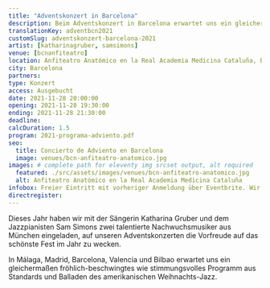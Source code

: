 ```yaml
---
title: "Adventskonzert in Barcelona"
description: Beim Adventskonzert in Barcelona erwartet uns ein gleichermaßen fröhlich-beschwingtes wie stimmungsvolles Programm aus Standards und Balladen des Weihnachts-Jazz.
translationKey: adventbcn2021
customSlug: adventskonzert-barcelona-2021
artist: [katharinagruber, samsimons]
venue: [bcnanfiteatro]
location: Anfiteatro Anatómico en la Real Academia Medicina Cataluña, Barcelona
city: Barcelona
partners:
type: Konzert
access: Ausgebucht
date: 2021-11-28 20:00:00
opening: 2021-11-28 19:30:00
ending: 2021-11-28 21:30:00
deadline:
calcDuration: 1.5
program: 2021-programa-adviento.pdf
seo:
  title: Concierto de Adviento en Barcelona
  image: venues/bcn-anfiteatro-anatomico.jpg
images: # complete path for eleventy img srcset output, alt required
  featured: ./src/assets/images/venues/bcn-anfiteatro-anatomico.jpg
  alt: Anfiteatro Anatómico en la Real Academia Medicina Cataluña
infobox: Freier Eintritt mit vorheriger Anmeldung über Eventbrite. Wir freuen uns über eine kleine Spende für den Veranstaltungsort.
directregister:
---
```


Dieses Jahr haben wir mit der Sängerin Katharina Gruber und dem Jazzpianisten Sam Simons zwei talentierte Nachwuchsmusiker aus München eingeladen, auf unseren Adventskonzerten die Vorfreude auf das schönste Fest im Jahr zu wecken.

In Málaga, Madrid, Barcelona, Valencia und Bilbao erwartet uns ein gleichermaßen fröhlich-beschwingtes wie stimmungsvolles Programm aus Standards und Balladen des amerikanischen Weihnachts-Jazz.
